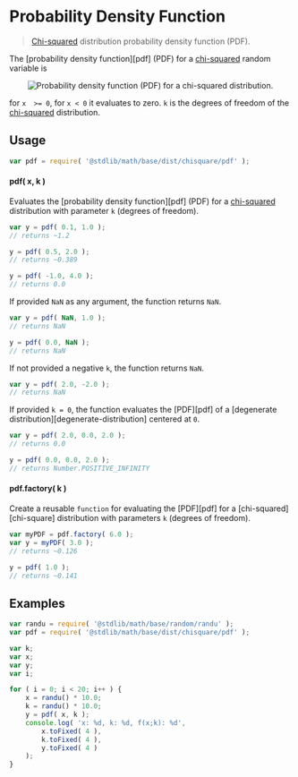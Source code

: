 # Probability Density Function

> [Chi-squared][chisquare] distribution probability density function (PDF).

<section class="intro">

The [probability density function][pdf] (PDF) for a [chi-squared][chisquare] random variable is

<!-- <equation class="equation" label="eq:pdf" align="center" raw="" alt="Probability density function (PDF) for a chi-squared distribution."> -->

<div class="equation" align="center" data-raw-text="" data-equation="eq:pdf">
    <img src="" alt="Probability density function (PDF) for a chi-squared distribution.">
    <br>
</div>

<!-- </equation> -->

for `x  >= 0`, for `x < 0` it evaluates to zero. `k` is the degrees of freedom of the [chi-squared][chisquare] distribution.

</section>

<!-- /.intro -->

<section class="usage">

## Usage
``` javascript
var pdf = require( '@stdlib/math/base/dist/chisquare/pdf' );
```

#### pdf( x, k )

Evaluates the [probability density function][pdf] (PDF) for a [chi-squared][chisquare] distribution with parameter `k` (degrees of freedom).

``` javascript
var y = pdf( 0.1, 1.0 );
// returns ~1.2

y = pdf( 0.5, 2.0 );
// returns ~0.389

y = pdf( -1.0, 4.0 );
// returns 0.0
```

If provided `NaN` as any argument, the function returns `NaN`.

``` javascript
var y = pdf( NaN, 1.0 );
// returns NaN

y = pdf( 0.0, NaN );
// returns NaN
```

If not provided a negative `k`, the function returns `NaN`.

``` javascript
var y = pdf( 2.0, -2.0 );
// returns NaN
```

If provided `k = 0`, the function evaluates the [PDF][pdf] of a [degenerate distribution][degenerate-distribution] centered at `0`.

``` javascript
var y = pdf( 2.0, 0.0, 2.0 );
// returns 0.0

y = pdf( 0.0, 0.0, 2.0 );
// returns Number.POSITIVE_INFINITY
```

#### pdf.factory( k )

Create a reusable `function` for evaluating the [PDF][pdf] for a [chi-squared][chi-square] distribution with parameters `k` (degrees of freedom).

```javascript
var myPDF = pdf.factory( 6.0 );
var y = myPDF( 3.0 );
// returns ~0.126

y = pdf( 1.0 );
// returns ~0.141
```

</section>

<!-- /.usage -->

<section class="examples">

## Examples

``` javascript
var randu = require( '@stdlib/math/base/random/randu' );
var pdf = require( '@stdlib/math/base/dist/chisquare/pdf' );

var k;
var x;
var y;
var i;

for ( i = 0; i < 20; i++ ) {
    x = randu() * 10.0;
    k = randu() * 10.0;
    y = pdf( x, k );
    console.log( 'x: %d, k: %d, f(x;k): %d',
        x.toFixed( 4 ),
        k.toFixed( 4 ),
        y.toFixed( 4 )
    );
}
```

</section>

<!-- /.examples -->


<section class="links">

[chisquare]: https://en.wikipedia.org/wiki/Chi-squared_distribution

</section>

<!-- /.links -->
